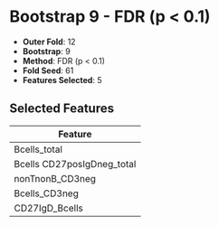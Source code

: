 # Bootstrap 9 - FDR (p < 0.1)

- **Outer Fold**: 12
- **Bootstrap**: 9
- **Method**: FDR (p < 0.1)
- **Fold Seed**: 61
- **Features Selected**: 5

## Selected Features

| Feature |
|---------|
| Bcells_total |
| Bcells CD27posIgDneg_total |
| nonTnonB_CD3neg |
| Bcells_CD3neg |
| CD27IgD_Bcells |
